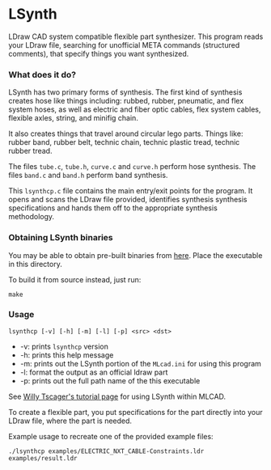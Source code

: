 # LSynth

LDraw CAD system compatible flexible part synthesizer.  This program
reads your LDraw file, searching for unofficial META commands (structured
comments), that specify things you want synthesized.

### What does it do?

LSynth has two primary forms of synthesis.  The first kind of synthesis
creates hose like things including:
    rubbed, rubber, pneumatic, and flex system hoses, as well as electric
    and fiber optic cables, flex system cables, flexible axles, string, and
    minifig chain.

It also creates things that travel around circular lego parts.  Things
like:
    rubber band, rubber belt, technic chain, technic plastic tread, technic
    rubber tread.

The files `tube.c`, `tube.h`, `curve.c` and `curve.h` perform hose synthesis.
The files `band.c` and `band.h` perform band synthesis.

This `lsynthcp.c` file contains the main entry/exit points for the program.
It opens and scans the LDraw file provided, identifies synthesis
synthesis specifications and hands them off to the appropriate synthesis
methodology.

### Obtaining LSynth binaries

You may be able to obtain pre-built binaries from [here](http://lsynth.sourceforge.net/).
Place the executable in this directory.

To build it from source instead, just run:

```
make
```

### Usage

`lsynthcp [-v] [-h] [-m] [-l] [-p] <src> <dst>`

- -v: prints `lsynthcp` version
- -h: prints this help message
- -m: prints out the LSynth portion of the `MLcad.ini` for using this program
- -l: format the output as an official ldraw part
- -p: prints out the full path name of the this executable

See [Willy Tscager's tutorial
page](http://www.holly-wood.it/lsynth-en.html) for using LSynth within MLCAD.

To create a flexible part, you put specifications for the part
directly into your LDraw file, where the part is needed.

Example usage to recreate one of the provided example files:

```
./lsynthcp examples/ELECTRIC_NXT_CABLE-Constraints.ldr examples/result.ldr
```
